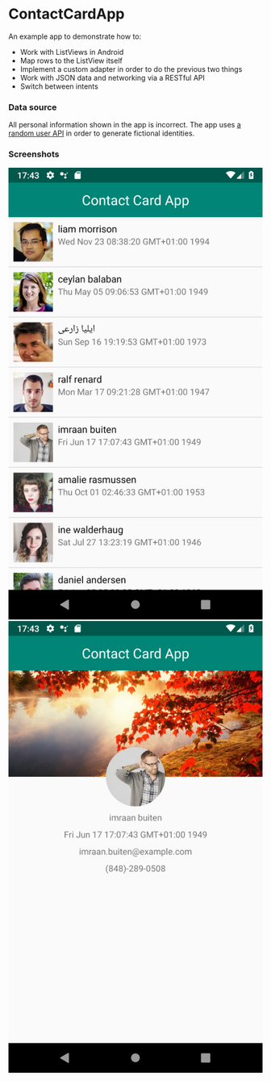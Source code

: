 # ContactCardApp

An example app to demonstrate how to:
- Work with ListViews in Android
- Map rows to the ListView itself
- Implement a custom adapter in order to do the previous two things
- Work with JSON data and networking via a RESTful API
- Switch between intents

### Data source
All personal information shown in the app is incorrect. The app uses [a random user API](https://randomuser.me) in order to generate fictional identities.

### Screenshots
![Main screen](screenshot1.png)
![Details screen](screenshot2.png)